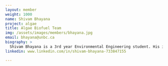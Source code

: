 ```yaml
---
layout: member
weight: 1000
name: Shivam Bhayana
project: algae
title: Algae Biofuel Team
img: /assets/images/members/bhayana.jpg
email: bhayana@unbc.ca
biography: >
  Shivam Bhayana is a 3rd year Environmental Engineering student. His involvment with the Algae Biofuel Team stems from his interest in the use of algae in wastewater treatment, and the pursuit of alternative fuel sources. 
linkedin: www.linkedin.com/in/shivam-bhayana-733847155

---
```

